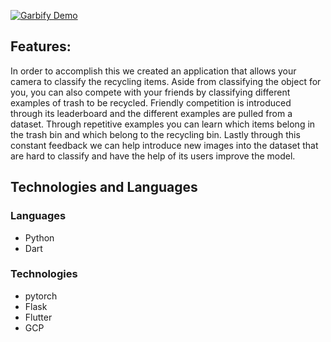 
[![Garbify Demo](https://i.imgur.com/myznJSp.png)](http://www.youtube.com/watch?v=KQOZPOx3Blc "Garbify")




## Features:
In order to accomplish this we created an application that allows your camera to classify the recycling items. Aside from classifying the object for you, you can also compete with your friends by classifying different examples of trash to be recycled. Friendly competition is introduced through its leaderboard and the different examples are pulled from a dataset. Through repetitive examples you can learn which items belong in the trash bin and which belong to the recycling bin. Lastly through this constant feedback we can help introduce new images into the dataset that are hard to classify and have the help of its users improve the model.

## Technologies and Languages 
### Languages
- Python
- Dart

### Technologies
- pytorch
- Flask
- Flutter
- GCP
